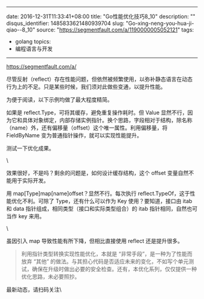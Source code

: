 
---
date: 2016-12-31T11:33:41+08:00
title: "Go性能优化技巧8_10"
description: ""
disqus_identifier: 1485833621480939704
slug: "Go-xing-neng-you-hua-ji-qiao--8_10"
source: "https://segmentfault.com/a/1190000005052121"
tags: 
- golang 
topics:
- 编程语言与开发
---

https://segmentfault.com/a/

尽管反射（reflect）存在性能问题，但依然被频繁使用，以弥补静态语言在动态行为上的不足。只是某些时候，我们须对此做些变通，以提升性能。

为便于阅读，以下示例均做了最大程度精简。

如果是 reflect.Type，可将其缓存，避免重复操作耗时。但 Value
显然不行，因为它和具体对象绑定，内部存储实例指针。换个思路，字段相对于结构，除名称（name）外，还有偏移量（offset）这个唯一属性。利用偏移量，将
FieldByName 变为普通指针操作，就可以实现性能提升。

测试一下优化成果。

\

效果很好，不是吗？剩余的问题是，如何设计缓存结构，这个 offset
变量自然不能用于实际开发。

用 map\[Type\]map\[name\]offset？显然不行。每次执行
reflect.TypeOf，这于性能优化不利。可除了 Type，还有什么可以作为 Key
使用？要知道，接口由 itab 和 data
指针组成，相同类型（接口和实际类型组合）的 itab 指针相同，自然也可当作
key 来用。

\

虽因引入 map 导致性能有所下降，但相比直接使用 reflect 还是提升很多。

> 利用指针类型转换实现性能优化，本就是 “非常手段”，是一种为了性能而放弃
> “其他”
> 的做法。与其担心代码是否适应未来的变化，不如写个单元测试，确保在升级时做出必要的安全检查。还有，本优化系列，仅仅提供一种优化思路，未必要照抄。

最新动态，请扫码关注\


